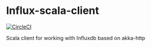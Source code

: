 # Influx-scala-client

[![CircleCI](https://circleci.com/gh/fsanaulla/influxdb-scala-client/tree/master.svg?style=shield&circle-token=3943b9e35ee6ec63d54741e57a2833a4609b9adc)](https://circleci.com/gh/fsanaulla/influxdb-scala-client/tree/master)

Scala client for working with Influxdb based on akka-http